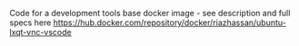 Code for a development tools base docker image - see description and full specs here https://hub.docker.com/repository/docker/riazhassan/ubuntu-lxqt-vnc-vscode
